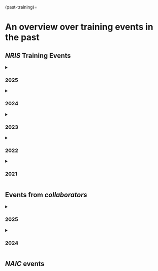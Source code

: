 (past-training)=

# An overview over training events in the past


## *NRIS* Training Events

<details><summary><H3>2025</summary>

```{toctree}
:maxdepth: 1
events/2025-05-hpc-on-boarding.md
events/2025-spring-best-practices-tools.md
nris_talks/2025-03-20-nris-talks.md
nris_talks/2025-04-24-nris-talks.md
events/2025-05-NumPy-Pandas-for-biology.md
```
</details>

<details><summary><H3>2024</summary>

```{toctree}
:maxdepth: 1
events/2024-11-intel-training.md
nris_talks/2024-11-28-nris-talks.md
events/2024-10-nird-toolkit.md
events/2024-10-hpc-on-boarding.md
nris_talks/2024-10-03-nris-talks.md
events/2024-06-scientific-computing.md
events/2024-spring-best-practices-series.md
events/2024-04-hpc-on-boarding.md
nris_talks/2024-04-17-nris-talks.md
```
</details>

<details><summary><H3>2023</summary>

```{toctree}
:maxdepth: 1

events/2023-introduction-to-fortran-series.md
events/2023-10-nird-toolkit.md
events/2023-10-hpc-on-boarding.md
events/2023-09-11-Matlab-training
events/2023-modern-fortran-workshop-series.md
events/2023-05-best-practices-on-NRIS-clusters.md
events/2023-04-hpc-on-boarding.md
events/2023-03-introduction-to-second-generation-nird.md
```
</details>

<details><summary><H3>2022</summary>

```{toctree}
:maxdepth: 1

events/2022-11-best-practices-on-NRIS-clusters.md
events/2022-10-hpc-on-boarding.md
events/2022-05-best-practices-on-NRIS-clusters.md
events/2022-05-hpc-on-boarding.md
```
</details>

<details><summary><H3>2021</summary>

```{toctree}
:maxdepth: 1

events/2021-11-hpc-nird-toolkit-user-course.md
```
</details>


## Events from *collaborators*

<details><summary><H3>2025</summary>

- [Fundamentals of Accelerated Computing with CUDA C/C++](https://www.ub.uio.no/english/courses-events/courses/carpentry/CUDA)
- [CodeRefinery workshop Mar 25-27/Apr 1-3 2025](https://coderefinery.github.io/2025-03-25-workshop/)
</details>

<details><summary><H3>2024</summary>

- [Python for Scientific Computing, November 5-7, 2024](https://www.aalto.fi/en/events/python-for-scientific-computing-5-7november2024)
- [GPU Programming. Why. When. How, November 12-14](https://enccs.se/events/gpu-programming-why-when-how-2024/)
- [Software Carpentry course in research computing skills, November 11-15, (in-person) Bergen ](https://www.uib.no/en/ub/172439/software-carpentry-course-research-computing-skills)
- [Build Systems Course and Hackathon, October 8-11](https://www.pdc.kth.se/about/events/training/build-systems-course-and-hackathon-part-i-1.1346795)
- [CodeRefinery workshop September 10-12, 17-19, 2024](https://coderefinery.github.io/2024-09-10-workshop/)
- [MATLAB Usage in HPC Computing Environments](https://www.mathworks.com/company/events/seminars/series/mondays-with-matlab-nordic-hpc-workshops-nrd-2024.html)
- [CodeRefinery train the trainer workshop: August 13, 20, 27 and September 3](https://coderefinery.github.io/train-the-trainer/)
- [Tuesday Tools & Techniques for HPC: April 16 and 23, May 7 and 14](https://scicomp.aalto.fi/training/scip/ttt4hpc-2024/index.html)
</details>

## *NAIC* events